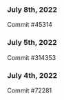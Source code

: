 ### July 8th, 2022

Commit #45314

### July 5th, 2022

Commit #314353


### July 4th, 2022

Commit #72281
